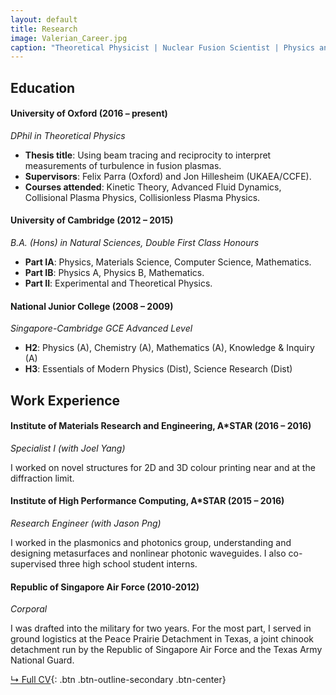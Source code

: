 ```yaml
---
layout: default
title: Research
image: Valerian_Career.jpg
caption: "Theoretical Physicist | Nuclear Fusion Scientist | Physics and Mathematics Tutor"
---
```


## Education

#### University of Oxford (2016 &ndash; present)
*DPhil in Theoretical Physics*

* **Thesis title**: Using beam tracing and reciprocity to interpret measurements of turbulence in fusion plasmas.
* **Supervisors**: Felix Parra (Oxford) and Jon Hillesheim (UKAEA/CCFE).
* **Courses attended**: Kinetic Theory, Advanced Fluid Dynamics, Collisional Plasma Physics, Collisionless Plasma Physics.


#### University of Cambridge (2012 &ndash; 2015)
*B.A. (Hons) in Natural Sciences, Double First Class Honours*

* **Part IA**: Physics, Materials Science, Computer Science, Mathematics.
* **Part IB**: Physics A, Physics B, Mathematics.
* **Part II**: Experimental and Theoretical Physics.


#### National Junior College (2008 – 2009)
*Singapore-Cambridge GCE Advanced Level*

* **H2**: Physics (A), Chemistry (A), Mathematics (A), Knowledge & Inquiry (A)
* **H3**: Essentials of Modern Physics (Dist), Science Research (Dist)


## Work Experience

#### Institute of Materials Research and Engineering, A*STAR (2016 – 2016)
*Specialist I (with Joel Yang)*

I worked on novel structures for 2D and 3D colour printing near and at the diffraction limit.


#### Institute of High Performance Computing, A*STAR (2015 – 2016)
*Research Engineer (with Jason Png)*

I worked in the plasmonics and photonics group, understanding and designing metasurfaces and nonlinear photonic waveguides. I also co-supervised three high school student interns.


#### Republic of Singapore Air Force (2010-2012)
*Corporal*

I was drafted into the military for two years. For the most part, I served in ground logistics at the Peace Prairie Detachment in Texas, a joint chinook detachment run by the Republic of Singapore Air Force and the Texas Army National Guard.


[↳ Full CV](assets/files/CV_Valerian.pdf){: .btn .btn-outline-secondary .btn-center}
